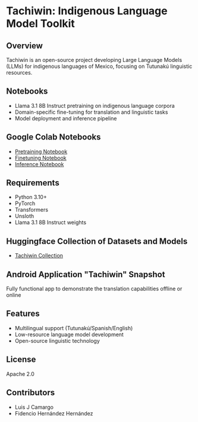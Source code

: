 # Tachiwin: Indigenous Language Model Toolkit

## Overview
Tachiwin is an open-source project developing Large Language Models (LLMs) for indigenous languages of Mexico, focusing on Tutunakú linguistic resources.

## Notebooks
- Llama 3.1 8B Instruct pretraining on indigenous language corpora
- Domain-specific fine-tuning for translation and linguistic tasks
- Model deployment and inference pipeline

## Google Colab Notebooks
- [Pretraining Notebook](https://colab.research.google.com/drive/13sjOPEkUNH3Pp3r1b-oL9h3yP6UPBng9?usp=sharing)
- [Finetuning Notebook](https://colab.research.google.com/drive/1r_ljgG71YhP7k6xYAM4U2OBVL1RUBB41?usp=sharing)
- [Inference Notebook](https://colab.research.google.com/drive/1PhWdlVasxWDwI2kII8-lSLgzUGJthM16?usp=sharing)

## Requirements
- Python 3.10+
- PyTorch
- Transformers
- Unsloth
- Llama 3.1 8B Instruct weights

## Huggingface Collection of Datasets and Models
- [Tachiwin Collection](https://huggingface.co/collections/ljcamargo/tachiwin-6744590779e7374b9c7e100d)

## Android Application "Tachiwin" Snapshot
Fully functional app to demonstrate the translation capabilities offline or online

## Features
- Multilingual support (Tutunakú/Spanish/English)
- Low-resource language model development
- Open-source linguistic technology

## License
Apache 2.0

## Contributors
- Luis J Camargo
- Fidencio Hernández Hernández
